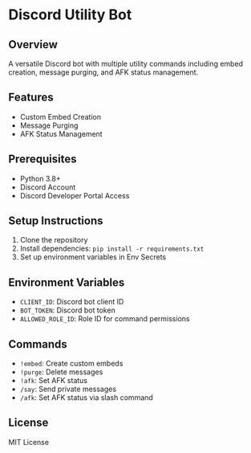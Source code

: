 # Discord Utility Bot

## Overview
A versatile Discord bot with multiple utility commands including embed creation, message purging, and AFK status management.

## Features
- Custom Embed Creation
- Message Purging
- AFK Status Management

## Prerequisites
- Python 3.8+
- Discord Account
- Discord Developer Portal Access

## Setup Instructions
1. Clone the repository
2. Install dependencies: `pip install -r requirements.txt`
3. Set up environment variables in Env Secrets

## Environment Variables
- `CLIENT_ID`: Discord bot client ID
- `BOT_TOKEN`: Discord bot token
- `ALLOWED_ROLE_ID`: Role ID for command permissions

## Commands
- `!embed`: Create custom embeds
- `!purge`: Delete messages
- `!afk`: Set AFK status
- `/say`: Send private messages
- `/afk`: Set AFK status via slash command

## License
MIT License
